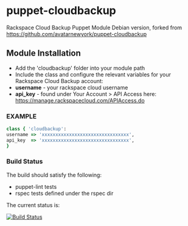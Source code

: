 puppet-cloudbackup
==================

Rackspace Cloud Backup Puppet Module
Debian version, forked from https://github.com/avatarnewyork/puppet-cloudbackup

## Module Installation

* Add the 'cloudbackup' folder into your module path
* Include the class and configure the relevant variables for your Rackspace Cloud Backup account:
* __username__ - your rackspace cloud username
* __api_key__ - found under Your Account > API Access here: https://manage.rackspacecloud.com/APIAccess.do

### EXAMPLE

```ruby
class { 'cloudbackup':
username => 'xxxxxxxxxxxxxxxxxxxxxxxxxxxxxxxx',
api_key  => 'xxxxxxxxxxxxxxxxxxxxxxxxxxxxxxxx',
}
```

### Build Status
The build should satisfy the following:

* puppet-lint tests
* rspec tests defined under the rspec dir

The current status is: 

[![Build Status](https://secure.travis-ci.org/avatarnewyork/puppet-cloudbackup.png?branch=master)](http://travis-ci.org/avatarnewyork/puppet-cloudbackup)
